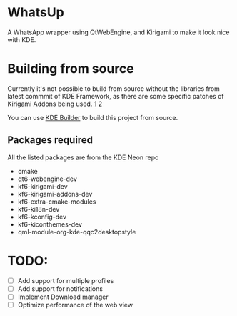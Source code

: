 # WhatsUp

A WhatsApp wrapper using QtWebEngine, and Kirigami to make it look nice with KDE.

# Building from source

Currently it's not possible to build from source without the libraries from latest commmit of KDE Framework, as there are some specific patches of Kirigami Addons being used. [1](https://invent.kde.org/libraries/kirigami-addons/-/merge_requests/371) [2](https://invent.kde.org/libraries/kirigami-addons/-/merge_requests/373)

You can use [KDE Builder](https://kde-builder.kde.org/) to build this project from source.

## Packages required
All the listed packages are from the KDE Neon repo

- cmake
- qt6-webengine-dev
- kf6-kirigami-dev
- kf6-kirigami-addons-dev
- kf6-extra-cmake-modules
- kf6-ki18n-dev
- kf6-kconfig-dev
- kf6-kiconthemes-dev
- qml-module-org-kde-qqc2desktopstyle

# TODO:

- [ ] Add support for multiple profiles
- [ ] Add support for notifications
- [ ] Implement Download manager
- [ ] Optimize performance of the web view
